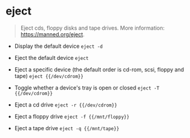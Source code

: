 # eject
> Eject cds, floppy disks and tape drives.
> More information: <https://manned.org/eject>.

- Display the default device
`eject -d`

- Eject the default device
`eject`

- Eject a specific device (the default order is cd-rom, scsi, floppy and tape)
`eject {{/dev/cdrom}}`

- Toggle whether a device's tray is open or closed
`eject -T {{/dev/cdrom}}`

- Eject a cd drive
`eject -r {{/dev/cdrom}}`

- Eject a floppy drive
`eject -f {{/mnt/floppy}}`

- Eject a tape drive
`eject -q {{/mnt/tape}}`
